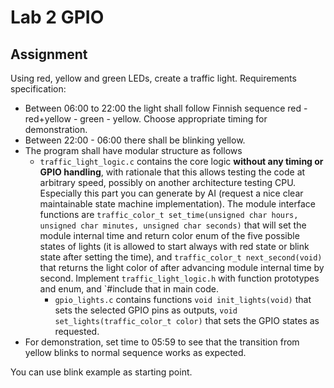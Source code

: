 # Lab 2 GPIO

## Assignment

Using red, yellow and green LEDs, create a traffic light. Requirements specification:

- Between 06:00 to 22:00 the light shall follow Finnish sequence red - red+yellow - green - yellow. Choose appropriate timing for demonstration.
- Between 22:00 - 06:00 there shall be blinking yellow.
- The program shall have modular structure as follows
  - `traffic_light_logic.c` contains the core logic **without any timing or GPIO handling**, with rationale that this allows testing the code at arbitrary speed, possibly on another architecture testing CPU. Especially this part you can generate by AI (request a nice clear maintainable state machine implementation). The module interface functions are
    `traffic_color_t set_time(unsigned char hours, unsigned char minutes, unsigned char seconds)` that will set the module internal time and return color enum of the five possible states of lights (it is allowed to start always with red state or blink state after setting the time), and
    `traffic_color_t next_second(void)` that returns the light color of after advancing module internal time by second.
    Implement `traffic_light_logic.h` with function prototypes and enum, and `#include that in main code.
    - `gpio_lights.c` contains functions
      `void init_lights(void)` that sets the selected GPIO pins as outputs,
      `void set_lights(traffic_color_t color)` that sets the GPIO states as requested.
- For demonstration, set time to 05:59 to see that the transition from yellow blinks to normal sequence works as expected.

You can use blink example as starting point.
